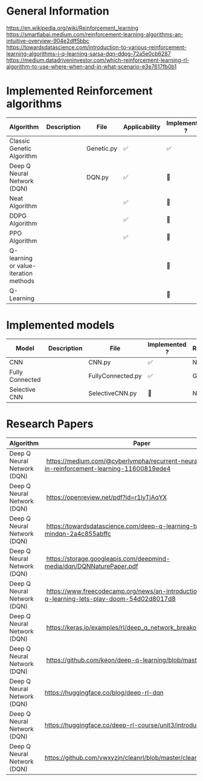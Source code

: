 # General Information
https://en.wikipedia.org/wiki/Reinforcement_learning
https://smartlabai.medium.com/reinforcement-learning-algorithms-an-intuitive-overview-904e2dff5bbc
https://towardsdatascience.com/introduction-to-various-reinforcement-learning-algorithms-i-q-learning-sarsa-dqn-ddpg-72a5e0cb6287
https://medium.datadriveninvestor.com/which-reinforcement-learning-rl-algorithm-to-use-where-when-and-in-what-scenario-e3e7617fb0b1

# Implemented Reinforcement algorithms
| Algorithm | Description | File | Applicability | Implemented ? | Responsible |
| --- | --- | --- | --- | --- | --- |
| Classic Genetic Algorithm |  |Genetic.py |✅ | ✅ | Gabriel |
| Deep Q Neural Network (DQN) |  |DQN.py |✅ |🚧 | Nathan |
| Neat Algorithm |  |  |✅ | 🚧 | Tom |
| DDPG Algorithm |  |  |✅ |🚧 | Gabriel |
| PPO Algorithm |  |  |✅ |🔴 | Hugo |
| Q-learning or value-iteration methods |  |  |  |🔴 | |
| Q-Learning |  |  |  | 🔴 | |

# Implemented models
| Model | Description | File | Implemented ? | Responsible |
| --- | --- | --- | --- | --- |
| CNN |  |CNN.py |✅ | Nathan |
| Fully Connected |  |FullyConnected.py |✅ | Gabriel |
| Selective CNN |  |SelectiveCNN.py |🚧 | Nathan |

# Research Papers
| Algorithm | Paper |
| --- | --- |
| Deep Q Neural Network (DQN) | https://medium.com/@cyberlympha/recurrent-neural-networks-in-reinforcement-learning-11600819ede4 |
| Deep Q Neural Network (DQN) | https://openreview.net/pdf?id=r1lyTjAqYX |
| Deep Q Neural Network (DQN) | https://towardsdatascience.com/deep-q-learning-tutorial-mindqn-2a4c855abffc |
| Deep Q Neural Network (DQN) | https://storage.googleapis.com/deepmind-media/dqn/DQNNaturePaper.pdf |
| Deep Q Neural Network (DQN) | https://www.freecodecamp.org/news/an-introduction-to-deep-q-learning-lets-play-doom-54d02d8017d8 |
| Deep Q Neural Network (DQN) | https://keras.io/examples/rl/deep_q_network_breakout/ |
| Deep Q Neural Network (DQN) | https://github.com/keon/deep-q-learning/blob/master/dqn.py |
| Deep Q Neural Network (DQN) | https://huggingface.co/blog/deep-rl-dqn |
| Deep Q Neural Network (DQN) | https://huggingface.co/deep-rl-course/unit3/introduction |
| Deep Q Neural Network (DQN) | https://github.com/vwxyzjn/cleanrl/blob/master/cleanrl/dqn_atari.py |
